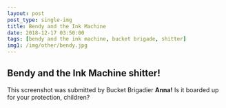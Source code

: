 ```yaml
---
layout: post
post_type: single-img
title: Bendy and the Ink Machine
date: 2018-12-17 03:50:00
tags: [bendy and the ink machine, bucket brigade, shitter]
img1: /img/other/bendy.jpg
---
```

## Bendy and the Ink Machine shitter!

This screenshot was submitted by Bucket Brigadier **Anna!** Is it boarded up for your protection, children?
